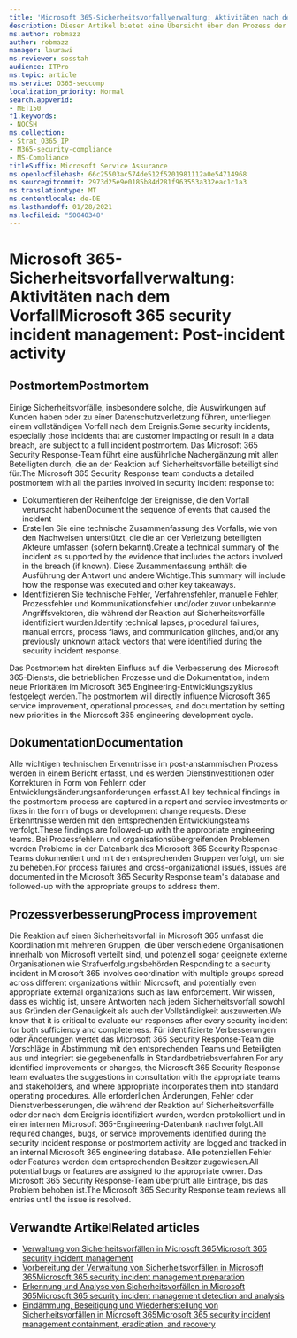 ```yaml
---
title: 'Microsoft 365-Sicherheitsvorfallverwaltung: Aktivitäten nach dem Vorfall'
description: Dieser Artikel bietet eine Übersicht über den Prozess der Sicherheitsvorfallverwaltung nach einem Vorfall in Microsoft 365.
ms.author: robmazz
author: robmazz
manager: laurawi
ms.reviewer: sosstah
audience: ITPro
ms.topic: article
ms.service: O365-seccomp
localization_priority: Normal
search.appverid:
- MET150
f1.keywords:
- NOCSH
ms.collection:
- Strat_O365_IP
- M365-security-compliance
- MS-Compliance
titleSuffix: Microsoft Service Assurance
ms.openlocfilehash: 66c25503ac574de512f5201981112a0e54714968
ms.sourcegitcommit: 2973d25e9e0185b84d281f963553a332eac1c1a3
ms.translationtype: MT
ms.contentlocale: de-DE
ms.lasthandoff: 01/28/2021
ms.locfileid: "50040348"
---
```

# <a name="microsoft-365-security-incident-management-post-incident-activity"></a><span data-ttu-id="0e484-103">Microsoft 365-Sicherheitsvorfallverwaltung: Aktivitäten nach dem Vorfall</span><span class="sxs-lookup"><span data-stu-id="0e484-103">Microsoft 365 security incident management: Post-incident activity</span></span>

## <a name="postmortem"></a><span data-ttu-id="0e484-104">Postmortem</span><span class="sxs-lookup"><span data-stu-id="0e484-104">Postmortem</span></span>

<span data-ttu-id="0e484-105">Einige Sicherheitsvorfälle, insbesondere solche, die Auswirkungen auf Kunden haben oder zu einer Datenschutzverletzung führen, unterliegen einem vollständigen Vorfall nach dem Ereignis.</span><span class="sxs-lookup"><span data-stu-id="0e484-105">Some security incidents, especially those incidents that are customer impacting or result in a data breach, are subject to a full incident postmortem.</span></span> <span data-ttu-id="0e484-106">Das Microsoft 365 Security Response-Team führt eine ausführliche Nachergänzung mit allen Beteiligten durch, die an der Reaktion auf Sicherheitsvorfälle beteiligt sind für:</span><span class="sxs-lookup"><span data-stu-id="0e484-106">The Microsoft 365 Security Response team conducts a detailed postmortem with all the parties involved in security incident response to:</span></span>

- <span data-ttu-id="0e484-107">Dokumentieren der Reihenfolge der Ereignisse, die den Vorfall verursacht haben</span><span class="sxs-lookup"><span data-stu-id="0e484-107">Document the sequence of events that caused the incident</span></span>
- <span data-ttu-id="0e484-108">Erstellen Sie eine technische Zusammenfassung des Vorfalls, wie von den Nachweisen unterstützt, die die an der Verletzung beteiligten Akteure umfassen (sofern bekannt).</span><span class="sxs-lookup"><span data-stu-id="0e484-108">Create a technical summary of the incident as supported by the evidence that includes the actors involved in the breach (if known).</span></span> <span data-ttu-id="0e484-109">Diese Zusammenfassung enthält die Ausführung der Antwort und andere Wichtige.</span><span class="sxs-lookup"><span data-stu-id="0e484-109">This summary will include how the response was executed and other key takeaways.</span></span>
- <span data-ttu-id="0e484-110">Identifizieren Sie technische Fehler, Verfahrensfehler, manuelle Fehler, Prozessfehler und Kommunikationsfehler und/oder zuvor unbekannte Angriffsvektoren, die während der Reaktion auf Sicherheitsvorfälle identifiziert wurden.</span><span class="sxs-lookup"><span data-stu-id="0e484-110">Identify technical lapses, procedural failures, manual errors, process flaws, and communication glitches, and/or any previously unknown attack vectors that were identified during the security incident response.</span></span>

<span data-ttu-id="0e484-111">Das Postmortem hat direkten Einfluss auf die Verbesserung des Microsoft 365-Diensts, die betrieblichen Prozesse und die Dokumentation, indem neue Prioritäten im Microsoft 365 Engineering-Entwicklungszyklus festgelegt werden.</span><span class="sxs-lookup"><span data-stu-id="0e484-111">The postmortem will directly influence Microsoft 365 service improvement, operational processes, and documentation by setting new priorities in the Microsoft 365 engineering development cycle.</span></span>

## <a name="documentation"></a><span data-ttu-id="0e484-112">Dokumentation</span><span class="sxs-lookup"><span data-stu-id="0e484-112">Documentation</span></span>

<span data-ttu-id="0e484-113">Alle wichtigen technischen Erkenntnisse im post-anstammischen Prozess werden in einem Bericht erfasst, und es werden Dienstinvestitionen oder Korrekturen in Form von Fehlern oder Entwicklungsänderungsanforderungen erfasst.</span><span class="sxs-lookup"><span data-stu-id="0e484-113">All key technical findings in the postmortem process are captured in a report and service investments or fixes in the form of bugs or development change requests.</span></span> <span data-ttu-id="0e484-114">Diese Erkenntnisse werden mit den entsprechenden Entwicklungsteams verfolgt.</span><span class="sxs-lookup"><span data-stu-id="0e484-114">These findings are followed-up with the appropriate engineering teams.</span></span> <span data-ttu-id="0e484-115">Bei Prozessfehlern und organisationsübergreifenden Problemen werden Probleme in der Datenbank des Microsoft 365 Security Response-Teams dokumentiert und mit den entsprechenden Gruppen verfolgt, um sie zu beheben.</span><span class="sxs-lookup"><span data-stu-id="0e484-115">For process failures and cross-organizational issues, issues are documented in the Microsoft 365 Security Response team's database and followed-up with the appropriate groups to address them.</span></span>

## <a name="process-improvement"></a><span data-ttu-id="0e484-116">Prozessverbesserung</span><span class="sxs-lookup"><span data-stu-id="0e484-116">Process improvement</span></span>

<span data-ttu-id="0e484-117">Die Reaktion auf einen Sicherheitsvorfall in Microsoft 365 umfasst die Koordination mit mehreren Gruppen, die über verschiedene Organisationen innerhalb von Microsoft verteilt sind, und potenziell sogar geeignete externe Organisationen wie Strafverfolgungsbehörden.</span><span class="sxs-lookup"><span data-stu-id="0e484-117">Responding to a security incident in Microsoft 365 involves coordination with multiple groups spread across different organizations within Microsoft, and potentially even appropriate external organizations such as law enforcement.</span></span> <span data-ttu-id="0e484-118">Wir wissen, dass es wichtig ist, unsere Antworten nach jedem Sicherheitsvorfall sowohl aus Gründen der Genauigkeit als auch der Vollständigkeit auszuwerten.</span><span class="sxs-lookup"><span data-stu-id="0e484-118">We know that it is critical to evaluate our responses after every security incident for both sufficiency and completeness.</span></span> <span data-ttu-id="0e484-119">Für identifizierte Verbesserungen oder Änderungen wertet das Microsoft 365 Security Response-Team die Vorschläge in Abstimmung mit den entsprechenden Teams und Beteiligten aus und integriert sie gegebenenfalls in Standardbetriebsverfahren.</span><span class="sxs-lookup"><span data-stu-id="0e484-119">For any identified improvements or changes, the Microsoft 365 Security Response team evaluates the suggestions in consultation with the appropriate teams and stakeholders, and where appropriate incorporates them into standard operating procedures.</span></span> <span data-ttu-id="0e484-120">Alle erforderlichen Änderungen, Fehler oder Dienstverbesserungen, die während der Reaktion auf Sicherheitsvorfälle oder der nach dem Ereignis identifiziert wurden, werden protokolliert und in einer internen Microsoft 365-Engineering-Datenbank nachverfolgt.</span><span class="sxs-lookup"><span data-stu-id="0e484-120">All required changes, bugs, or service improvements identified during the security incident response or postmortem activity are logged and tracked in an internal Microsoft 365 engineering database.</span></span> <span data-ttu-id="0e484-121">Alle potenziellen Fehler oder Features werden dem entsprechenden Besitzer zugewiesen.</span><span class="sxs-lookup"><span data-stu-id="0e484-121">All potential bugs or features are assigned to the appropriate owner.</span></span> <span data-ttu-id="0e484-122">Das Microsoft 365 Security Response-Team überprüft alle Einträge, bis das Problem behoben ist.</span><span class="sxs-lookup"><span data-stu-id="0e484-122">The Microsoft 365 Security Response team reviews all entries until the issue is resolved.</span></span>

## <a name="related-articles"></a><span data-ttu-id="0e484-123">Verwandte Artikel</span><span class="sxs-lookup"><span data-stu-id="0e484-123">Related articles</span></span>

- [<span data-ttu-id="0e484-124">Verwaltung von Sicherheitsvorfällen in Microsoft 365</span><span class="sxs-lookup"><span data-stu-id="0e484-124">Microsoft 365 security incident management</span></span>](assurance-security-incident-management.md)
- [<span data-ttu-id="0e484-125">Vorbereitung der Verwaltung von Sicherheitsvorfällen in Microsoft 365</span><span class="sxs-lookup"><span data-stu-id="0e484-125">Microsoft 365 security incident management preparation</span></span>](assurance-sim-preparation.md)
- [<span data-ttu-id="0e484-126">Erkennung und Analyse von Sicherheitsvorfällen in Microsoft 365</span><span class="sxs-lookup"><span data-stu-id="0e484-126">Microsoft 365 security incident management detection and analysis</span></span>](assurance-sim-detection-analysis.md)
- [<span data-ttu-id="0e484-127">Eindämmung, Beseitigung und Wiederherstellung von Sicherheitsvorfällen in Microsoft 365</span><span class="sxs-lookup"><span data-stu-id="0e484-127">Microsoft 365 security incident management containment, eradication, and recovery</span></span>](assurance-sim-containment-eradication-recovery.md)
